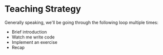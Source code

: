 # Teaching Strategy

Generally speaking, we'll be going through the following loop multiple times:

- Brief introduction
- Watch me write code
- Implement an exercise
- Recap